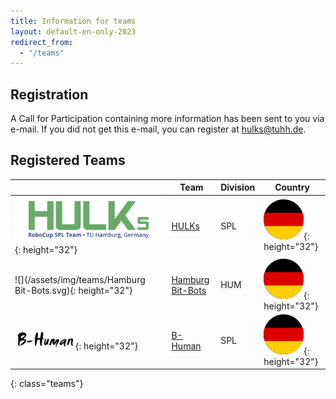 ```yaml
---
title: Information for teams
layout: default-en-only-2023
redirect_from:
  - "/teams"
---
```


## Registration

A Call for Participation containing more information has been sent to you via e-mail.
If you did not get this e-mail, you can register at [hulks@tuhh.de](mailto:hulks@tuhh.de).

## Registered Teams

|                                                            | Team                                   | Division | Country                                        |
| ---------------------------------------------------------- | -------------------------------------- | -------- | ---------------------------------------------- |
| ![](/assets/img/teams/HULKs.svg){: height="32"}            | [HULKs](https://hulks.de)              | SPL      | ![DE](/assets/img/flags/de.svg){: height="32"} |
| ![](/assets/img/teams/Hamburg Bit-Bots.svg){: height="32"} | [Hamburg Bit-Bots](http://bit-bots.de) | HUM      | ![DE](/assets/img/flags/de.svg){: height="32"} |
| ![](/assets/img/teams/B-Human.png){: height="32"}          | [B-Human](https://www.b-human.de)      | SPL      | ![DE](/assets/img/flags/de.svg){: height="32"} |

{: class="teams"}
